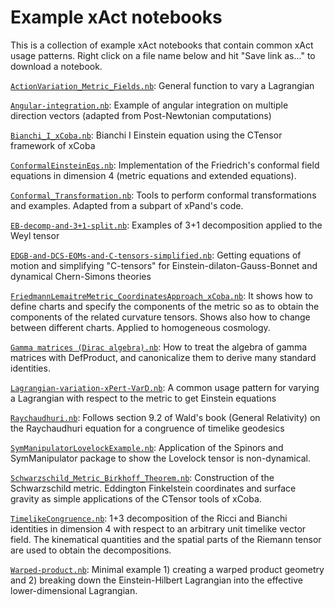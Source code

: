 Example xAct notebooks
========

This is a collection of example xAct notebooks that contain common xAct usage patterns.  Right click on a file name below and hit "Save link as..." to download a notebook.

[`ActionVariation_Metric_Fields.nb`](../../raw/master/ActionVariation_Metric_Fields.nb):
General function to vary a Lagrangian


[`Angular-integration.nb`](../../raw/master/Angular-integration.nb):
Example of angular integration on multiple direction vectors (adapted from Post-Newtonian computations)


[`Bianchi_I_xCoba.nb`](../../raw/master/Bianchi_I_xCoba.nb):
Bianchi I Einstein equation using the CTensor framework of xCoba


[`ConformalEinsteinEqs.nb`](../../raw/master/ConformalEinsteinEqs.nb):
Implementation of the Friedrich's conformal field equations in dimension 4 
(metric equations and extended equations). 


[`Conformal_Transformation.nb`](../../raw/master/Conformal_Transformation.nb):
Tools to perform conformal transformations and examples. Adapted from a subpart of xPand's code.


[`EB-decomp-and-3+1-split.nb`](../../raw/master/EB-decomp-and-3+1-split.nb):
Examples of 3+1 decomposition applied to the Weyl tensor


[`EDGB-and-DCS-EOMs-and-C-tensors-simplified.nb`](../../raw/master/EDGB-and-DCS-EOMs-and-C-tensors-simplified.nb):
Getting equations of motion and simplifying "C-tensors" for Einstein-dilaton-Gauss-Bonnet and dynamical Chern-Simons theories


[`FriedmannLemaitreMetric_CoordinatesApproach_xCoba.nb`](../../raw/master/FriedmannLemaitreMetric_CoordinatesApproach_xCoba.nb):
It shows how to define charts and specify the components of the metric so as to obtain the components of the related curvature tensors. Shows also how to change between different charts. Applied to homogeneous cosmology.


[`Gamma matrices (Dirac algebra).nb`](../../raw/master/Gamma%20matrices%20(Dirac%20algebra).nb):
How to treat the algebra of gamma matrices with DefProduct, and canonicalize them to derive many standard identities.


[`Lagrangian-variation-xPert-VarD.nb`](../../raw/master/Lagrangian-variation-xPert-VarD.nb):
A common usage pattern for varying a Lagrangian with respect to the metric to get Einstein equations


[`Raychaudhuri.nb`](../../raw/master/Raychaudhuri.nb):
Follows section 9.2 of Wald's book (General Relativity) on the Raychaudhuri equation for a congruence of timelike geodesics


[`SymManipulatorLovelockExample.nb`](../../raw/master/SymManipulatorLovelockExample.nb):
Application of the Spinors and SymManipulator package to show the Lovelock tensor is non-dynamical.


[`Schwarzschild_Metric_Birkhoff_Theorem.nb`](../../raw/master/Schwarzschild_Metric_Birkhoff_Theorem.nb):
Construction of the Schwarzschild metric. 
Eddington Finkelstein coordinates and surface gravity as simple applications of the CTensor tools of xCoba.


[`TimelikeCongruence.nb`](../../raw/master/TimelikeCongruence.nb):
1+3 decomposition of the Ricci and Bianchi identities in dimension 4 with respect to an 
arbitrary unit timelike vector field. The kinematical quantities and the spatial parts of the Riemann
tensor are used to obtain the decompositions.


[`Warped-product.nb`](../../raw/master/Warped-product.nb):
Minimal example 1) creating a warped product geometry and 2) breaking down the Einstein-Hilbert Lagrangian into the effective lower-dimensional Lagrangian.
